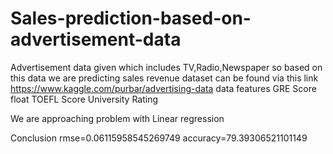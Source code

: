 # Sales-prediction-based-on-advertisement-data
Advertisement data given which includes TV,Radio,Newspaper so based on this data we are predicting sales revenue
dataset can be found via this link https://www.kaggle.com/purbar/advertising-data
data features
GRE Score float
TOEFL Score
University Rating 
 
We are approaching problem with Linear regression

Conclusion
rmse=0.06115958545269749
accuracy=79.39306521101149

